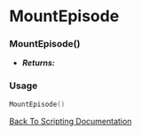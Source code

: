 # MountEpisode

### MountEpisode()
- ***Returns:*** 

### Usage

```Lua
MountEpisode()
```


[Back To Scripting Documentation](../README.md)
